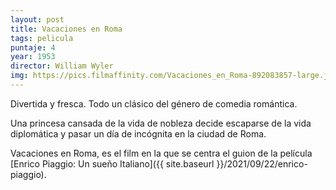 ```yaml
---
layout: post
title: Vacaciones en Roma
tags: pelicula
puntaje: 4
year: 1953
director: William Wyler
img: https://pics.filmaffinity.com/Vacaciones_en_Roma-892083857-large.jpg
---
```


Divertida y fresca. Todo un clásico del género de comedia romántica.

Una princesa cansada de la vida de nobleza decide escaparse de la vida diplomática y pasar un día de incógnita en la ciudad de Roma.

Vacaciones en Roma, es el film en la que se centra el guion de la película [Enrico Piaggio: Un sueño Italiano]({{ site.baseurl }}/2021/09/22/enrico-piaggio).
